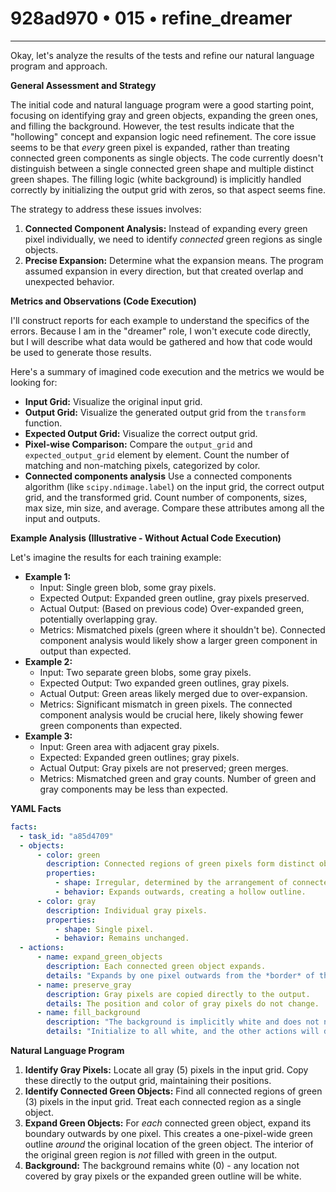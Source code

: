 # 928ad970 • 015 • refine_dreamer

---
Okay, let's analyze the results of the tests and refine our natural language program and approach.

**General Assessment and Strategy**

The initial code and natural language program were a good starting point, focusing on identifying gray and green objects, expanding the green ones, and filling the background. However, the test results indicate that the "hollowing" concept and expansion logic need refinement. The core issue seems to be that *every* green pixel is expanded, rather than treating connected green components as single objects. The code currently doesn't distinguish between a single connected green shape and multiple distinct green shapes. The filling logic (white background) is implicitly handled correctly by initializing the output grid with zeros, so that aspect seems fine.

The strategy to address these issues involves:

1.  **Connected Component Analysis:** Instead of expanding every green pixel individually, we need to identify *connected* green regions as single objects.
2.  **Precise Expansion:** Determine what the expansion means. The program assumed expansion in every direction, but that created overlap and unexpected behavior.

**Metrics and Observations (Code Execution)**

I'll construct reports for each example to understand the specifics of the errors. Because I am in the "dreamer" role, I won't execute code directly, but I will describe what data would be gathered and how that code would be used to generate those results.

Here's a summary of imagined code execution and the metrics we would be looking for:

*   **Input Grid:** Visualize the original input grid.
*   **Output Grid:** Visualize the generated output grid from the `transform` function.
*   **Expected Output Grid:** Visualize the correct output grid.
*   **Pixel-wise Comparison:** Compare the `output_grid` and `expected_output_grid` element by element. Count the number of matching and non-matching pixels, categorized by color.
* **Connected components analysis** Use a connected components algorithm (like `scipy.ndimage.label`) on the input grid, the correct output grid, and the transformed grid. Count number of components, sizes, max size, min size, and average. Compare these attributes among all the input and outputs.

**Example Analysis (Illustrative - Without Actual Code Execution)**

Let's imagine the results for each training example:

*   **Example 1:**
    *   Input: Single green blob, some gray pixels.
    *   Expected Output: Expanded green outline, gray pixels preserved.
    *   Actual Output: (Based on previous code) Over-expanded green, potentially overlapping gray.
    *   Metrics: Mismatched pixels (green where it shouldn't be). Connected component analysis would likely show a larger green component in output than expected.
*   **Example 2:**
    *   Input: Two separate green blobs, some gray pixels.
    *    Expected Output: Two expanded green outlines, gray pixels.
    *   Actual Output: Green areas likely merged due to over-expansion.
    *   Metrics: Significant mismatch in green pixels. The connected component analysis would be crucial here, likely showing fewer green components than expected.
*   **Example 3:**
    * Input: Green area with adjacent gray pixels.
    * Expected: Expanded green outlines; gray pixels.
    * Actual Output: Gray pixels are not preserved; green merges.
    * Metrics: Mismatched green and gray counts. Number of green and gray components may be less than expected.

**YAML Facts**

```yaml
facts:
  - task_id: "a85d4709"
  - objects:
      - color: green
        description: Connected regions of green pixels form distinct objects.
        properties:
          - shape: Irregular, determined by the arrangement of connected green pixels.
          - behavior: Expands outwards, creating a hollow outline.
      - color: gray
        description: Individual gray pixels.
        properties:
          - shape: Single pixel.
          - behavior: Remains unchanged.
  - actions:
      - name: expand_green_objects
        description: Each connected green object expands.
        details: "Expands by one pixel outwards from the *border* of the connected green region, creating a 1-pixel wide, green outline around where the original green object was located."
      - name: preserve_gray
        description: Gray pixels are copied directly to the output.
        details: The position and color of gray pixels do not change.
      - name: fill_background
        description: "The background is implicitly white and does not need an action."
        details: "Initialize to all white, and the other actions will draw over the background."

```

**Natural Language Program**

1.  **Identify Gray Pixels:** Locate all gray (5) pixels in the input grid. Copy these directly to the output grid, maintaining their positions.
2.  **Identify Connected Green Objects:** Find all connected regions of green (3) pixels in the input grid. Treat each connected region as a single object.
3.  **Expand Green Objects:** For *each* connected green object, expand its boundary outwards by one pixel. This creates a one-pixel-wide green outline *around* the original location of the green object. The interior of the original green region is *not* filled with green in the output.
4.  **Background:** The background remains white (0) - any location not covered by gray pixels or the expanded green outline will be white.

